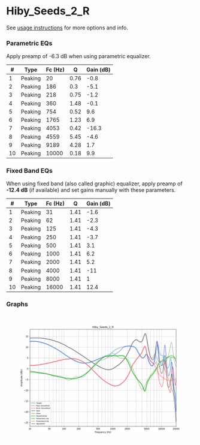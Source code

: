 # Hiby_Seeds_2_R
See [usage instructions](https://github.com/jaakkopasanen/AutoEq#usage) for more options and info.

### Parametric EQs
Apply preamp of -6.3 dB when using parametric equalizer.

|   # | Type    |   Fc (Hz) |    Q |   Gain (dB) |
|-----|---------|-----------|------|-------------|
|   1 | Peaking |        20 | 0.76 |        -0.8 |
|   2 | Peaking |       186 | 0.3  |        -5.1 |
|   3 | Peaking |       218 | 0.75 |        -1.2 |
|   4 | Peaking |       360 | 1.48 |        -0.1 |
|   5 | Peaking |       754 | 0.52 |         9.6 |
|   6 | Peaking |      1765 | 1.23 |         6.9 |
|   7 | Peaking |      4053 | 0.42 |       -16.3 |
|   8 | Peaking |      4559 | 5.45 |        -4.6 |
|   9 | Peaking |      9189 | 4.28 |         1.7 |
|  10 | Peaking |     10000 | 0.18 |         9.9 |

### Fixed Band EQs
When using fixed band (also called graphic) equalizer, apply preamp of **-12.4 dB** (if available) and set gains manually with these parameters.

|   # | Type    |   Fc (Hz) |    Q |   Gain (dB) |
|-----|---------|-----------|------|-------------|
|   1 | Peaking |        31 | 1.41 |        -1.6 |
|   2 | Peaking |        62 | 1.41 |        -2.3 |
|   3 | Peaking |       125 | 1.41 |        -4.3 |
|   4 | Peaking |       250 | 1.41 |        -3.7 |
|   5 | Peaking |       500 | 1.41 |         3.1 |
|   6 | Peaking |      1000 | 1.41 |         6.2 |
|   7 | Peaking |      2000 | 1.41 |         5.2 |
|   8 | Peaking |      4000 | 1.41 |       -11   |
|   9 | Peaking |      8000 | 1.41 |         1   |
|  10 | Peaking |     16000 | 1.41 |        12.4 |

### Graphs
![](./Hiby_Seeds_2_R.png)
